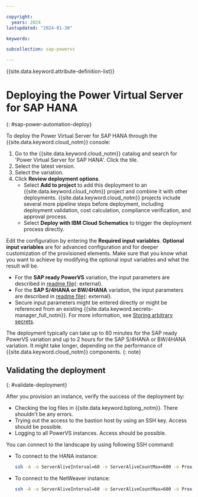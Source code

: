 ```yaml
---

copyright:
  years: 2024
lastupdated: "2024-01-30"

keywords:

subcollection: sap-powervs

---
```


{{site.data.keyword.attribute-definition-list}}

# Deploying the Power Virtual Server for SAP HANA
{: #sap-power-automation-deploy}

To deploy the Power Virtual Server for SAP HANA through the {{site.data.keyword.cloud_notm}} console:

1. Go to the {{site.data.keyword.cloud_notm}} catalog and search for 'Power Virtual Server for SAP HANA'. Click the tile.
1. Select the latest version.
1. Select the variation.
1. Click **Review deployment options**.
    - Select **Add to project** to add this deployment to an {{site.data.keyword.cloud_notm}} project and combine it with other deployments. {{site.data.keyword.cloud_notm}} projects include several more pipeline steps before deployment, including deployment validation, cost calculation, compliance verification, and approval process.
    - Select **Deploy with IBM Cloud Schematics** to trigger the deployment process directly.

Edit the configuration by entering the **Required input variables**. **Optional input variables** are for advanced configuration and for deeper customization of the provisioned elements. Make sure that you know what you want to achieve by modifying the optional input variables and what the result will be.
- For the **SAP ready PowerVS** variation, the input parameters are described in [readme file](https://github.com/terraform-ibm-modules/terraform-ibm-powervs-sap/blob/main/solutions/ibm-catalog/sap-ready-to-go/README.md){: external}.
- For the **SAP S/4HANA or BW/4HANA** variation, the input parameters are described in [readme file](https://github.com/terraform-ibm-modules/terraform-ibm-powervs-sap/blob/main/solutions/ibm-catalog/sap-s4hana-bw4hana/README.md){: external}.
- Secure input parameters might be entered directly or might be referenced from an existing {{site.data.keyword.secrets-manager_full_notm}}. For more information, see [Storing arbitrary secrets](/docs/secrets-manager?topic=secrets-manager-arbitrary-secrets).

The deployment typically can take up to 60 minutes for the SAP ready PowerVS variation and up to 2 hours for the SAP S/4HANA or BW/4HANA variation. It might take longer, depending on the performance of {{site.data.keyword.cloud_notm}} components.
{: note}

## Validating the deployment
{: #validate-deployment}

After you provision an instance, verify the success of the deployment by:

- Checking the log files in {{site.data.keyword.bplong_notm}}. There shouldn't be any errors.
- Trying out the access to the bastion host by using an SSH key. Access should be possible.
- Logging to all PowerVS instances. Access should be possible.

You can connect to the landscape by using following SSH command:

- To connect to the HANA instance:

    ```sh
    ssh -A -o ServerAliveInterval=60 -o ServerAliveCountMax=600 -o ProxyCommand="ssh -W %h:%p root@<access_host_or_ip>" root@<powervs_hana_instance_management_ip>
    ```

- To connect to the NetWeaver instance:
    ```sh
    ssh -A -o ServerAliveInterval=60 -o ServerAliveCountMax=600 -o ProxyCommand="ssh -W %h:%p root@<access_host_or_ip>" root@<powervs_netweaver_instance_management_ip>
    ```
